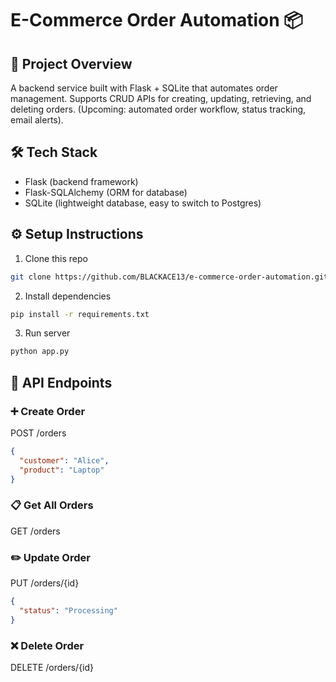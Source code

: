 # E-Commerce Order Automation 📦
## 📌 Project Overview 
A backend service built with Flask + SQLite that automates order management.
Supports CRUD APIs for creating, updating, retrieving, and deleting orders.
(Upcoming: automated order workflow, status tracking, email alerts).

## 🛠 Tech Stack

- Flask (backend framework)
- Flask-SQLAlchemy (ORM for database)
- SQLite (lightweight database, easy to switch to Postgres)

## ⚙️ Setup Instructions

1) Clone this repo 
```bash 
git clone https://github.com/BLACKACE13/e-commerce-order-automation.git
```
2) Install dependencies
```bash
pip install -r requirements.txt
```
3) Run server
```bash
python app.py
```
## 📡 API Endpoints
### ➕ Create Order
POST /orders
```json
{
  "customer": "Alice",
  "product": "Laptop"
}
```
### 📋 Get All Orders
GET /orders

### ✏️ Update Order
PUT /orders/{id}
```json
{
  "status": "Processing"
}
```
### ❌ Delete Order
DELETE /orders/{id}
